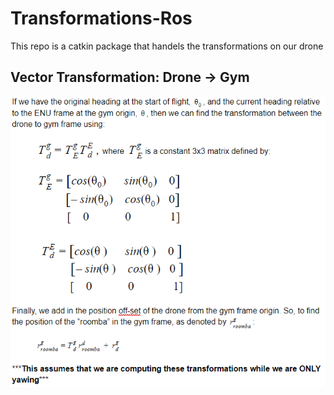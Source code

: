 # Transformations-Ros
This repo is a catkin package that handels the transformations on our drone

## Vector Transformation: Drone -> Gym
![](dronetogymtransform.PNG)
